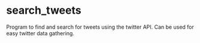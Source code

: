 # search_tweets
Program to find and search for tweets using the twitter API. Can be used for easy twitter data gathering.
